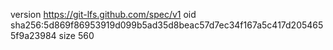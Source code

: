 version https://git-lfs.github.com/spec/v1
oid sha256:5d869f86953919d099b5ad35d8beac57d7ec34f167a5c417d2054655f9a23984
size 560
